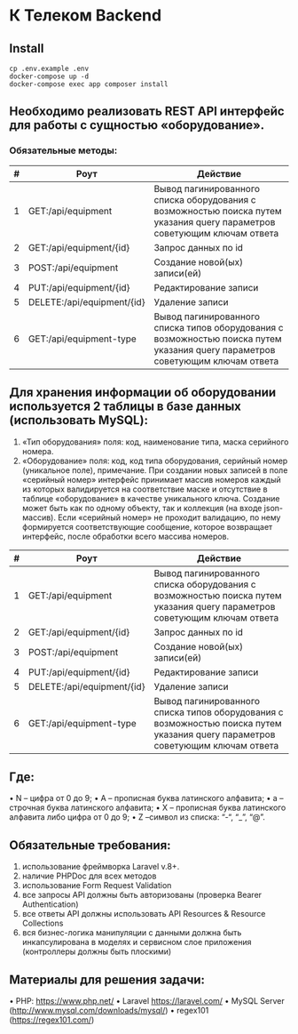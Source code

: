 # К Телеком Backend

## Install

```
cp .env.example .env
docker-compose up -d
docker-compose exec app composer install
```

## Необходимо реализовать REST API интерфейс для работы с сущностью «оборудование».

### Обязательные методы:

|  				# 			 |  				Роут 			                       |  				Действие 			                                                                                                                       |
|-----|------------------------------|----------------------------------------------------------------------------------------------------------------------------------|
|  				1 			 |  				GET:/api/equipment 			         |  				Вывод 				пагинированного списка оборудования 				с возможностью поиска путем указания 				query параметров советующим ключам 				ответа 			       |
|  				2 			 |  				GET:/api/equipment/{id} 			    |  				Запрос 				данных по id 			                                                                                                            |
|  				3 			 |  				POST:/api/equipment 			        |  				Создание 				новой(ых) записи(ей) 			                                                                                                  |
|  				4 			 |  				PUT:/api/equipment/{id} 			    |  				Редактирование 				записи 			                                                                                                          |
|  				5 			 |  				DELETE:/api/equipment/{id} 			 |  				Удаление 				записи 			                                                                                                                |
|  				6 			 |  				GET:/api/equipment-type 			    |  				Вывод 				пагинированного списка типов 				оборудования с возможностью поиска 				путем указания query параметров советующим 				ключам ответа 			 |

## Для хранения информации об оборудовании используется 2 таблицы в базе данных (использовать MySQL):
1. «Тип оборудования» поля: код, наименование типа, маска серийного номера.
2. «Оборудование» поля: код, код типа оборудования, серийный номер (уникальное поле), примечание.
При создании новых записей в поле «серийный номер» интерфейс принимает массив номеров каждый из которых валидируется на соответствие маске и отсутствие в таблице «оборудование» в качестве уникального ключа. Создание может быть как по одному объекту, так и коллекция (на входе json-массив).
Если «серийный номер» не проходит валидацию, по нему формируется соответствующие сообщение, которое возвращает интерфейс, после обработки всего массива номеров.

|  				# 			 |  				Роут 			                       |  				Действие 			                                                                                                                       |
|-----|------------------------------|----------------------------------------------------------------------------------------------------------------------------------|
|  				1 			 |  				GET:/api/equipment 			         |  				Вывод 				пагинированного списка оборудования 				с возможностью поиска путем указания 				query параметров советующим ключам 				ответа 			       |
|  				2 			 |  				GET:/api/equipment/{id} 			    |  				Запрос 				данных по id 			                                                                                                            |
|  				3 			 |  				POST:/api/equipment 			        |  				Создание 				новой(ых) записи(ей) 			                                                                                                  |
|  				4 			 |  				PUT:/api/equipment/{id} 			    |  				Редактирование 				записи 			                                                                                                          |
|  				5 			 |  				DELETE:/api/equipment/{id} 			 |  				Удаление 				записи 			                                                                                                                |
|  				6 			 |  				GET:/api/equipment-type 			    |  				Вывод 				пагинированного списка типов 				оборудования с возможностью поиска 				путем указания query параметров советующим 				ключам ответа 			 |

## Где:
• N – цифра от 0 до 9;
• A – прописная буква латинского алфавита;
• a – строчная буква латинского алфавита;
• X – прописная буква латинского алфавита либо цифра от 0 до 9;
• Z –символ из списка: “-“, “_”, “@”.

## Обязательные требования:
1. использование фреймворка Laravel v.8+.
2. наличие PHPDoc для всех методов
3. использование Form Request Validation
4. все запросы API должны быть авторизованы (проверка Bearer Authentication)
5. все ответы API должны использовать API Resources & Resource Collections
6. вся бизнес-логика манипуляции с данными должна быть инкапсулирована в моделях и сервисном слое приложения (контроллеры должны быть плоскими)

## Материалы для решения задачи:
• PHP: https://www.php.net/
• Laravel https://laravel.com/
• MySQL Server (http://www.mysql.com/downloads/mysql/)
• regex101 (https://regex101.com/)
